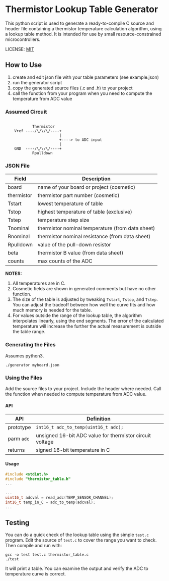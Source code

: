 Thermistor Lookup Table Generator
=================================

This python script is used to generate a ready-to-compile C source and
header file containing a thermistor temperature calculation algorithm, using
a lookup table method. It is intended for use by small resource-constrained
microcontrollers.

LICENSE: [MIT](https://opensource.org/licenses/MIT)

How to Use
----------

1. create and edit json file with your table parameters (see example.json)
2. run the generator script
3. copy the generated source files (.c and .h) to your project
4. call the function from your program when you need to compute the
   temperature from ADC value

### Assumed Circuit

```

            Thermistor
    Vref ----/\/\/\/----+
                        |
                        +----> to ADC input
                        |
    GND  ----/\/\/\/----+
            Rpulldown

```

### JSON File

| Field     | Description                                      |
|-----------|--------------------------------------------------|
| board     | name of your board or project (cosmetic)         |
| thermistor| thermistor part number (cosmetic)                |
| Tstart    | lowest temperature of table                      |
| Tstop     | highest temperature of table (exclusive)         |
| Tstep     | temperature step size                            |
| Tnominal  | thermistor nominal temperature (from data sheet) |
| Rnominal  | thermistor nominal resistance (from data sheet)  |
| Rpulldown | value of the pull-down resistor                  |
| beta      | thermistor B value (from data sheet)             |
| counts    | max counts of the ADC                            |

**NOTES:**

1. All temperatures are in C.
2. Cosmetic fields are shown in generated comments but have no other function.
3. The size of the table is adjusted by tweaking `Tstart`, `Tstop`, and
   `Tstep`. You can adjust the tradeoff between how well the curve fits and
   how much memory is needed for the table.
4. For values outside the range of the lookup table, the algorithm interpolates
   linearly, using the end segments. The error of the calculated temperature
   will increase the further the actual measurement is outside the table
   range.

### Generating the Files

Assumes python3.

    ./generator myboard.json

### Using the Files

Add the source files to your project. Include the header where needed. Call
the function when needed to compute temperature from ADC value.

#### API

| API        | Definition                                               |
|------------|----------------------------------------------------------|
| prototype  | `int16_t adc_to_temp(uint16_t adc);`                     |
| parm `adc` | unsigned 16-bit ADC value for thermistor circuit voltage |
| returns    | signed 16-bit temperature in C                           |

#### Usage

```c
#include <stdint.h>
#include "thermistor_table.h"
...

...
uint16_t adcval = read_adc(TEMP_SENSOR_CHANNEL);
int16_t temp_in_C = adc_to_temp(adcval);
...
```

Testing
-------

You can do a quick check of the lookup table using the simple `test.c`
program. Edit the source of `test.c` to cover the range you want to check.
Then compile and run with:

    gcc -o test test.c thermistor_table.c
    ./test

It will print a table. You can examine the output and verify the ADC to
temperature curve is correct.
